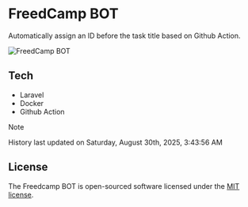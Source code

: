 # FreedCamp BOT

Automatically assign an ID before the task title based on Github Action.

![FreedCamp BOT](https://repository-images.githubusercontent.com/737932867/7d34798b-2680-471c-b089-a78a718d3d6a)

## Tech

- Laravel
- Docker
- Github Action

> [!NOTE]  
> History last updated on Saturday, August 30th, 2025, 3:43:56 AM

## License

The Freedcamp BOT is open-sourced software licensed under the [MIT license](https://opensource.org/licenses/MIT).
